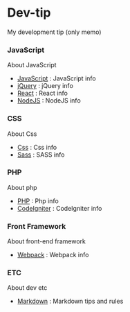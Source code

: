 # Dev-tip

My development tip (only memo)


### JavaScript

About JavaScript
- [JavaScript](JS/JAVASCRIPT.md) : JavaScript info
- [jQuery](JS/JQUERY.md) : jQuery info
- [React](JS/REACT.md) : React info
- [NodeJS](JS/NODEJS.md) : NodeJS info


### CSS

About Css
- [Css](CSS/CSS.md) : Css info
- [Sass](CSS/SASS.md) : SASS info


### PHP

About php
- [PHP](PHP/PHP.md) : Php info
- [CodeIgniter](PHP/CODEIGNITER.md) : CodeIgniter info
<!-- - [Laravel](./PHP/laravel.md) : Laravel info -->


### Front Framework

About front-end framework
- [Webpack](FRONT/WEBPACK.md) : Webpack info


### ETC

About dev etc
- [Markdown](ETC/MARKDOWN.md) : Markdown tips and rules
